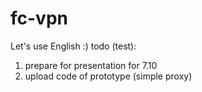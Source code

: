 # fc-vpn
Let's use English :)
todo (test):
1. prepare for presentation for 7.10
2. upload code of prototype (simple proxy)